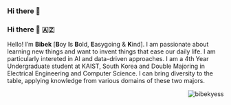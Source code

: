 ### Hi there 👋

<!--
**bibekyess/bibekyess** is a ✨ _special_ ✨ repository because its `README.md` (this file) appears on your GitHub profile.

Here are some ideas to get you started:

- 🔭 I’m currently working on ...
- 🌱 I’m currently learning ...
- 👯 I’m looking to collaborate on ...
- 🤔 I’m looking for help with ...
- 💬 Ask me about ...
- 📫 How to reach me: ...
- 😄 Pronouns: ...
- ⚡ Fun fact: ...
-->

### **Hi there** 👋 🇦🇿


Hello! I’m **Bibek** [**B**oy **I**s **B**old, **E**asygoing & **K**ind]. I am passionate about learning new things and want to invent things that ease our daily life. I am particularly intereted in AI and data-driven approaches. I am a 4th Year Undergraduate student at KAIST, South Korea and Double Majoring in Electrical Engineering and Computer Science. I can bring diversity to the table, applying knowledge from various domains of these two majors.


<p>&nbsp;<img align="right" src="https://github-readme-stats.vercel.app/api?username=bibekyess&show_icons=true&locale=en" alt="bibekyess" /></p>
